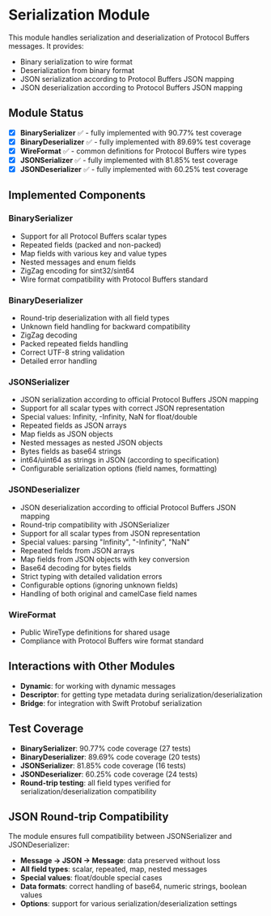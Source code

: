 # Serialization Module

This module handles serialization and deserialization of Protocol Buffers messages. It provides:

- Binary serialization to wire format
- Deserialization from binary format
- JSON serialization according to Protocol Buffers JSON mapping
- JSON deserialization according to Protocol Buffers JSON mapping

## Module Status

- [x] **BinarySerializer** ✅ - fully implemented with 90.77% test coverage
- [x] **BinaryDeserializer** ✅ - fully implemented with 89.69% test coverage
- [x] **WireFormat** ✅ - common definitions for Protocol Buffers wire types
- [x] **JSONSerializer** ✅ - fully implemented with 81.85% test coverage
- [x] **JSONDeserializer** ✅ - fully implemented with 60.25% test coverage

## Implemented Components

### BinarySerializer
- Support for all Protocol Buffers scalar types
- Repeated fields (packed and non-packed)
- Map fields with various key and value types
- Nested messages and enum fields
- ZigZag encoding for sint32/sint64
- Wire format compatibility with Protocol Buffers standard

### BinaryDeserializer
- Round-trip deserialization with all field types
- Unknown field handling for backward compatibility
- ZigZag decoding
- Packed repeated fields handling
- Correct UTF-8 string validation
- Detailed error handling

### JSONSerializer
- JSON serialization according to official Protocol Buffers JSON mapping
- Support for all scalar types with correct JSON representation
- Special values: Infinity, -Infinity, NaN for float/double
- Repeated fields as JSON arrays
- Map fields as JSON objects
- Nested messages as nested JSON objects
- Bytes fields as base64 strings
- int64/uint64 as strings in JSON (according to specification)
- Configurable serialization options (field names, formatting)

### JSONDeserializer
- JSON deserialization according to official Protocol Buffers JSON mapping
- Round-trip compatibility with JSONSerializer
- Support for all scalar types from JSON representation
- Special values: parsing "Infinity", "-Infinity", "NaN"
- Repeated fields from JSON arrays
- Map fields from JSON objects with key conversion
- Base64 decoding for bytes fields
- Strict typing with detailed validation errors
- Configurable options (ignoring unknown fields)
- Handling of both original and camelCase field names

### WireFormat
- Public WireType definitions for shared usage
- Compliance with Protocol Buffers wire format standard

## Interactions with Other Modules

- **Dynamic**: for working with dynamic messages
- **Descriptor**: for getting type metadata during serialization/deserialization
- **Bridge**: for integration with Swift Protobuf serialization

## Test Coverage

- **BinarySerializer**: 90.77% code coverage (27 tests)
- **BinaryDeserializer**: 89.69% code coverage (20 tests)
- **JSONSerializer**: 81.85% code coverage (16 tests)
- **JSONDeserializer**: 60.25% code coverage (24 tests)
- **Round-trip testing**: all field types verified for serialization/deserialization compatibility

## JSON Round-trip Compatibility

The module ensures full compatibility between JSONSerializer and JSONDeserializer:
- **Message → JSON → Message**: data preserved without loss
- **All field types**: scalar, repeated, map, nested messages
- **Special values**: float/double special cases
- **Data formats**: correct handling of base64, numeric strings, boolean values
- **Options**: support for various serialization/deserialization settings
